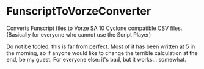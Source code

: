 # FunscriptToVorzeConverter
Converts Funscript files to Vorze SA 10 Cyclone compatible CSV files. (Basically for everyone who cannot use the Script Player)

Do not be fooled, this is far from perfect. Most of it has been written at 5 in the morning, 
so if anyone would like to change the terrible calculation at the end, be my guest.
For everyone else: it's bad, but it works... somewhat.
